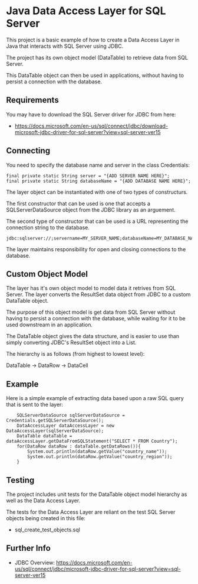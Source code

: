 # Java Data Access Layer for SQL Server

This project is a basic example of how to create a Data Access Layer in Java that interacts with SQL Server using JDBC.

The project has its own object model (DataTable) to retrieve data from SQL Server.

This DataTable object can then be used in applications, without having to persist a connection with the database.


## Requirements

You may have to download the SQL Server driver for JDBC from here: 
- https://docs.microsoft.com/en-us/sql/connect/jdbc/download-microsoft-jdbc-driver-for-sql-server?view=sql-server-ver15


## Connecting

You need to specify the database name and server in the class Credentials:

    final private static String server = "{ADD SERVER NAME HERE}";
    final private static String databaseName = "{ADD DATABASE NAME HERE}";

The layer object can be instantiated with one of two types of constructurs.

The first constructor that can be used is one that accepts a SQLServerDataSource object from the JDBC library as an arguement.

The second type of constructor that can be used is a URL representing the connection string to the database.

    jdbc:sqlserver://;servername=MY_SERVER_NAME;databaseName=MY_DATABASE_NAME;integratedSecurity=true

The layer maintains responsibility for open and closing connections to the database.


## Custom Object Model

The layer has it's own object model to model data it retrives from SQL Server. The layer converts the ResultSet data object from JDBC to a custom DataTable object.

The purpose of this object model is get data from SQL Server without having to persist a connection with the database, while waiting for it to be used downstream in an
application. 

The DataTable object gives the data structure, and is easier to use than simply converting JDBC's ResultSet object into a List.

The hierarchy is as follows (from highest to lowest level):

DataTable -> DataRow -> DataCell


## Example

Here is a simple example of extracting data based upon a raw SQL query that is sent to the layer:

        SQLServerDataSource sqlServerDataSource = Credentials.getSQLServerDataSource();
        DataAccessLayer dataAccessLayer = new DataAccessLayer(sqlServerDataSource);
        DataTable dataTable = dataAccessLayer.getDataFromSQLStatement("SELECT * FROM Country");
        for(DataRow dataRow : dataTable.getDataRows()){
            System.out.println(dataRow.getValue("country_name"));
            System.out.println(dataRow.getValue("country_region"));
        }

## Testing

The project includes unit tests for the DataTable object model hierarchy as well as the Data Access Layer.

The tests for the Data Access Layer are reliant on the test SQL Server objects being created in this file: 

- sql_create_test_objects.sql

## Further Info

- JDBC Overview: https://docs.microsoft.com/en-us/sql/connect/jdbc/microsoft-jdbc-driver-for-sql-server?view=sql-server-ver15
